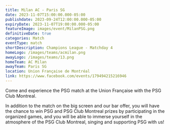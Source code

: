 ```yaml
---
title: Milan AC - Paris SG
date: 2023-11-07T15:00:00.000-05:00
publishdate: 2023-09-24T12:00:00.000-05:00
expiryDate: 2023-11-07T19:00:00.000-05:00
featureImage: images/event/MilanPSG.png
definitiveDate: true
categories: Match
eventType: match
shortDescription: Champions League - Matchday 4
homeLogo: /images/teams/acmilan.png
awayLogo: /images/teams/13.png
homeTeam: AC Milan
awayTeam: Paris SG
location: Union Française de Montréal
link: https://www.facebook.com/events/179494215216946
---
```


Come and experience the PSG match at the Union Française with the PSG Club Montreal.

In addition to the match on the big screen and our bar offer, you will have the chance to win PSG and PSG Club Montreal prizes by participating in the organized games, and you will be able to immerse yourself in the atmosphere of the PSG Club Montreal, singing and supporting PSG with us!
